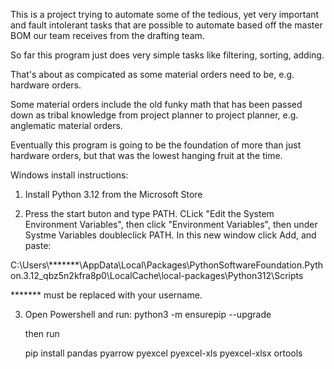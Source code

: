 This is a project trying to automate some of the tedious, yet very important and fault intolerant tasks that are possible to automate based off the master BOM our team receives from the drafting team.

So far this program just does very simple tasks like filtering, sorting, adding.

That's about as compicated as some material orders need to be, e.g. hardware orders.

Some material orders include the old funky math that has been passed down as tribal knowledge from project planner to project planner, e.g. anglematic material orders.

Eventually this program is going to be the foundation of more than just hardware orders, but that was the lowest hanging fruit at the time.


Windows install instructions:

1) Install Python 3.12 from the Microsoft Store

2) Press the start buton and type PATH. CLick "Edit the System Environment Variables", then click "Environment Variables", then under Systme Variables doubleclick PATH. In this new window click Add, and paste:

C:\Users\\*******\AppData\Local\Packages\PythonSoftwareFoundation.Python.3.12_qbz5n2kfra8p0\LocalCache\local-packages\Python312\Scripts

******* must be replaced with your username.


3) Open Powershell and run:
    python3 -m ensurepip --upgrade

    then run 

    pip install pandas pyarrow pyexcel pyexcel-xls pyexcel-xlsx ortools


